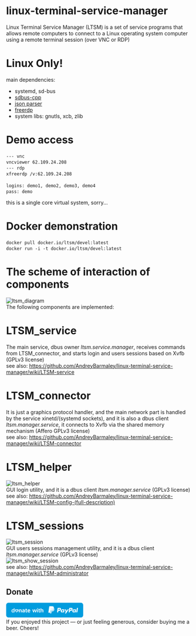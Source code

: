 # linux-terminal-service-manager
Linux Terminal Service Manager (LTSM) is a set of service programs that allows remote computers to connect to a Linux operating system computer using a remote terminal session (over VNC or RDP)

# Linux Only!
main dependencies:  
  - systemd, sd-bus  
  - [sdbus-cpp](https://github.com/Kistler-Group/sdbus-cpp)  
  - [json parser](https://github.com/zserge/jsmn)  
  - [freerdp](https://github.com/FreeRDP/FreeRDP)
  - system libs: gnutls, xcb, zlib  

# Demo access
```
--- vnc
vncviewer 62.109.24.208
--- rdp
xfreerdp /v:62.109.24.208

logins: demo1, demo2, demo3, demo4
pass: demo
```
this is a single core virtual system, sorry...

# Docker demonstration
```
docker pull docker.io/ltsm/devel:latest
docker run -i -t docker.io/ltsm/devel:latest
```

# The scheme of interaction of components  
![ltsm_diagram](https://user-images.githubusercontent.com/8620726/118247282-884e7480-b492-11eb-92a8-d8db95656eee.png)  
The following components are implemented:  

# LTSM_service
The main service, dbus owner *ltsm.service.manager*, receives commands from LTSM_connector, and starts login and users sessions based on Xvfb (GPLv3 license)  
see also: https://github.com/AndreyBarmaley/linux-terminal-service-manager/wiki/LTSM-service  

# LTSM_connector
It is just a graphics protocol handler, and the main network part is handled by the service xinetd/(systemd sockets), and it is also a dbus client *ltsm.manager.service*, it connects to Xvfb via the shared memory mechanism (Affero GPLv3 license)  
see also: https://github.com/AndreyBarmaley/linux-terminal-service-manager/wiki/LTSM-connector  

# LTSM_helper
![ltsm_helper](https://user-images.githubusercontent.com/8620726/123924335-66914a00-d979-11eb-9025-9d6bcf3fa250.png)  
GUI login utility, and it is a dbus client *ltsm.manager.service* (GPLv3 license)  
see also: https://github.com/AndreyBarmaley/linux-terminal-service-manager/wiki/LTSM-config-(full-description)  

# LTSM_sessions
![ltsm_session](https://user-images.githubusercontent.com/8620726/119793454-23e5d900-bec6-11eb-9978-ee31f44360ae.png)  
GUI users sessions management utility, and it is a dbus client *ltsm.manager.service* (GPLv3 license)  
![ltsm_show_session](https://user-images.githubusercontent.com/8620726/123924343-67c27700-d979-11eb-9802-723d043f9f6f.png)  
see also: https://github.com/AndreyBarmaley/linux-terminal-service-manager/wiki/LTSM-administrator  

## Donate
<a href="https://paypal.me/andreyafletdinov/"><img src="blue.svg" height="40"></a>  
If you enjoyed this project — or just feeling generous, consider buying me a beer. Cheers!
